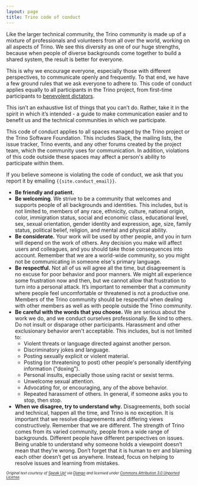 ```yaml
---
layout: page
title: Trino code of conduct
---
```


Like the larger technical community, the Trino community is made up of a mixture
of professionals and volunteers from all over the world, working on all aspects
of Trino. We see this diversity as one of our huge strengths, because when
people of diverse backgrounds come together to build a shared system, the result
is better for everyone.

This is why we encourage everyone, especially those with different perspectives,
to communicate openly and frequently. To that end, we have a few ground rules
that we ask everyone to adhere to. This code of conduct applies equally to all
participants in the Trino project, from first-time participants to
[benevolent dictators](/development/roles.html#benevolent-dictators-for-life).

This isn’t an exhaustive list of things that you can’t do. Rather, take it in
the spirit in which it’s intended - a guide to make communication easier and to
benefit us and the technical communities in which we participate.

This code of conduct applies to all spaces managed by the Trino project or the
Trino Software Foundation. This includes Slack, the mailing lists, the issue
tracker, Trino events, and any other forums created by the project team, which
the community uses for communication. In addition, violations of this code
outside these spaces may affect a person's ability to participate within them.

If you believe someone is violating the code of conduct, we ask that you report
it by emailing `{{site.conduct_email}}`.

* **Be friendly and patient.**
* **Be welcoming**. We strive to be a community that welcomes and supports
  people of all backgrounds and identities. This includes, but is not limited
  to, members of any race, ethnicity, culture, national origin, color,
  immigration status, social and economic class, educational level, sex, sexual
  orientation, gender identity and expression, age, size, family status,
  political belief, religion, and mental and physical ability.
* **Be considerate.** Your work will be used by other people, and you in turn
  will depend on the work of others. Any decision you make will affect users and
  colleagues, and you should take those consequences into account. Remember that
  we are a world-wide community, so you might not be communicating in someone
  else's primary language.
* **Be respectful.** Not all of us will agree all the time, but disagreement is
  no excuse for poor behavior and poor manners. We might all experience some
  frustration now and then, but we cannot allow that frustration to turn into a
  personal attack. It’s important to remember that a community where people feel
  uncomfortable or threatened is not a productive one. Members of the Trino
  community should be respectful when dealing with other members as well as with
  people outside the Trino community.
* **Be careful with the words that you choose.** We are serious about the work we
  do, and we conduct ourselves professionally. Be kind to others. Do not insult
  or disparage other participants. Harassment and other exclusionary behavior
  aren't acceptable. This includes, but is not limited to:
  * Violent threats or language directed against another person.
  * Discriminatory jokes and language.
  * Posting sexually explicit or violent material.
  * Posting (or threatening to post) other people's personally identifying
    information ("doxing").
  * Personal insults, especially those using racist or sexist terms.
  * Unwelcome sexual attention.
  * Advocating for, or encouraging, any of the above behavior.
  * Repeated harassment of others. In general, if someone asks you to stop,
    then stop.
* **When we disagree, try to understand why.** Disagreements, both social and
  technical, happen all the time, and Trino is no exception. It is important that
  we resolve disagreements and differing views constructively. Remember that we
  are different. The strength of Trino comes from its varied community, people
  from a wide range of backgrounds. Different people have different perspectives
  on issues. Being unable to understand why someone holds a viewpoint doesn’t
  mean that they’re wrong. Don’t forget that it is human to err and blaming each
  other doesn’t get us anywhere. Instead, focus on helping to resolve issues and
  learning from mistakes.

<sub><sup>_Original text courtesy of
[Speak Up!](https://web.archive.org/web/20141109123859/http://speakup.io/coc.html)
via [Django](https://www.djangoproject.com/conduct/) and licensed under
[Commons Attribution 3.0 Unported License](https://creativecommons.org/licenses/by/3.0/)._</sup></sub>
